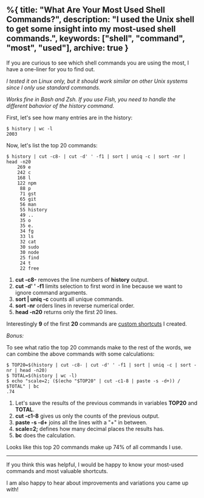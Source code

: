 %{
  title: "What Are Your Most Used Shell Commands?",
  description: "I used the Unix shell to get some insight into my most-used shell commands.",
  keywords: ["shell", "command", "most", "used"],
  archive: true
}
---

If you are curious to see which shell commands you are using the most,
I have a one-liner for you to find out.

*I tested it on Linux only, but it should work similar on other Unix systems since I only use standard commands.*

*Works fine in Bash and Zsh. If you use Fish, you need to handle the different bahavior of the history command.*

First, let's see how many entries are in the history:

```
$ history | wc -l
2003
```

Now, let's list the top 20 commands:

```
$ history | cut -c8- | cut -d' ' -f1 | sort | uniq -c | sort -nr | head -n20
    269 e
    242 c
    168 l
    122 npm
     88 p
     71 gst
     65 git
     56 man
     55 history
     49 ..
     35 o
     35 e.
     34 fg
     33 ls
     32 cat
     30 sudo
     30 node
     25 find
     24 t
     22 free
```

1. **cut -c8-** removes the line numbers of **history** output.
2. **cut -d' ' -f1** limits selection to first word in line because we want to ignore command arguments.
3. **sort | uniq -c**  counts all unique commands.
4. **sort -nr** orders lines in reverse numerical order.
5. **head -n20** returns only the first 20 lines.


Interestingly **9** of the first **20** commands are [custom shortcuts](https://github.com/jorinvo/dotfiles/blob/master/bashrc) I created.

*Bonus:*

To see what ratio the top 20 commands make to the rest of the words, we can combine the above commands with some calculations:

```
$ TOP20=$(history | cut -c8- | cut -d' ' -f1 | sort | uniq -c | sort -nr | head -n20)
$ TOTAL=$(history | wc -l)
$ echo "scale=2; ($(echo "$TOP20" | cut -c1-8 | paste -s -d+)) / $TOTAL" | bc
.74
```

1. Let's save the results of the previous commands in variables **TOP20** and **TOTAL**.
2. **cut -c1-8** gives us only the counts of the previous output.
3. **paste -s -d+** joins all the lines with a "+" in between.
4. **scale=2;** defines how many decimal places the results has.
5. **bc** does the calculation.

Looks like this top 20 commands make up 74% of all commands I use.

---

If you think this was helpful, I would be happy to know your most-used commands and most valuable shortcuts.

I am also happy to hear about improvements and variations you came up with!


